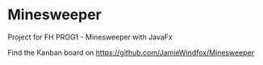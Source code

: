 # Minesweeper
Project for FH PROG1 - Minesweeper with JavaFx

Find the Kanban board on 
https://github.com/JamieWindfox/Minesweeper